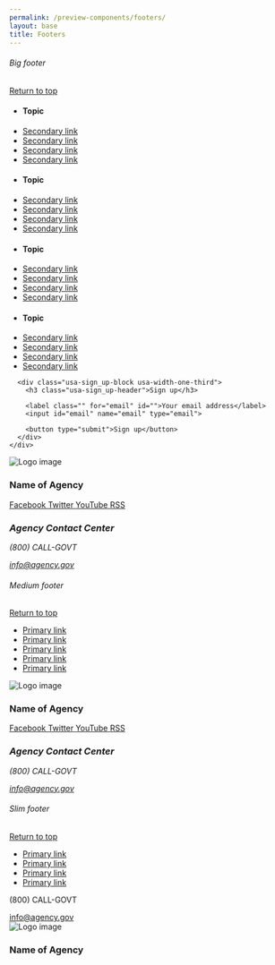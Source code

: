 ```yaml
---
permalink: /preview-components/footers/
layout: base
title: Footers
---
```


<h6 class="usa-heading-alt" id="big-footer">Big footer</h6>

<footer class="usa-footer usa-footer-big" role="contentinfo">
  <div class="usa-grid usa-footer-return-to-top">
    <a href="#">Return to top</a>
  </div>
  <div class="usa-footer-primary-section">
    <div class="usa-grid-full">
      <nav class="usa-footer-nav usa-width-two-thirds">
        <ul class="usa-unstyled-list usa-width-one-fourth usa-footer-primary-content">
          <li class="usa-footer-primary-link">
            <h4>Topic</h4>
          </li>
          <li><a href="javascript:void(0);">Secondary link</a></li>
          <li><a href="javascript:void(0);">Secondary link</a></li>
          <li><a href="javascript:void(0);">Secondary link</a></li>
          <li><a href="javascript:void(0);">Secondary link</a></li>
        </ul>
        <ul class="usa-unstyled-list usa-width-one-fourth usa-footer-primary-content">
          <li class="usa-footer-primary-link">
            <h4>Topic</h4>
          </li>
          <li><a href="javascript:void(0);">Secondary link</a></li>
          <li><a href="javascript:void(0);">Secondary link</a></li>
          <li><a href="javascript:void(0);">Secondary link</a></li>
          <li><a href="javascript:void(0);">Secondary link</a></li>
        </ul>
        <ul class="usa-unstyled-list usa-width-one-fourth usa-footer-primary-content">
          <li class="usa-footer-primary-link">
            <h4>Topic</h4>
          </li>
          <li><a href="javascript:void(0);">Secondary link</a></li>
          <li><a href="javascript:void(0);">Secondary link</a></li>
          <li><a href="javascript:void(0);">Secondary link</a></li>
          <li><a href="javascript:void(0);">Secondary link</a></li>
        </ul>
        <ul class="usa-unstyled-list usa-width-one-fourth usa-footer-primary-content">
          <li class="usa-footer-primary-link">
            <h4>Topic</h4>
          </li>
          <li><a href="javascript:void(0);">Secondary link</a></li>
          <li><a href="javascript:void(0);">Secondary link</a></li>
          <li><a href="javascript:void(0);">Secondary link</a></li>
          <li><a href="javascript:void(0);">Secondary link</a></li>
        </ul>
      </nav>

      <div class="usa-sign_up-block usa-width-one-third">
        <h3 class="usa-sign_up-header">Sign up</h3>

        <label class="" for="email" id="">Your email address</label>
        <input id="email" name="email" type="email">

        <button type="submit">Sign up</button>
      </div>
    </div>
  </div>

  <div class="usa-footer-secondary_section usa-footer-big-secondary-section">
    <div class="usa-grid">
      <div class="usa-footer-logo usa-width-one-half">
        <img class="usa-footer-logo-img" src="{{ site.baseurl }}/assets/img/logo-img.png" alt="Logo image">
        <h3 class="usa-footer-logo-heading">Name of Agency</h3>
      </div>
      <div class="usa-footer-contact-links usa-width-one-half">
        <a class="usa-link-facebook" href="javascript:void(0);">
          <span>Facebook</span>
        </a>
        <a class="usa-link-twitter" href="javascript:void(0);">
          <span>Twitter</span>
        </a>
        <a class="usa-link-youtube" href="javascript:void(0);">
          <span>YouTube</span>
        </a>
        <a class="usa-link-rss" href="javascript:void(0);">
          <span>RSS</span>
        </a>
        <address>
          <h3 class="usa-footer-contact-heading">Agency Contact Center</h3>
          <p>(800) CALL-GOVT</p>
          <a href="mailto:info@agency.gov">info@agency.gov</a>
        </address>
      </div>
    </div>
  </div>
</footer>

<h6 class="usa-heading-alt" id="medium-footer">Medium footer</h6>

<footer class="usa-footer usa-footer-medium" role="contentinfo">
  <div class="usa-grid usa-footer-return-to-top">
    <a href="#">Return to top</a>
  </div>
  <div class="usa-footer-primary-section">
    <div class="usa-grid-full">
      <nav class="usa-footer-nav">
        <ul class="usa-unstyled-list">
          <li class="usa-width-one-sixth usa-footer-primary-content">
            <a class="usa-footer-primary-link" href="javascript:void(0);">Primary link</a>
          </li>
          <li class="usa-width-one-sixth usa-footer-primary-content">
            <a class="usa-footer-primary-link" href="javascript:void(0);">Primary link</a>
          </li>
          <li class="usa-width-one-sixth usa-footer-primary-content">
            <a class="usa-footer-primary-link" href="javascript:void(0);">Primary link</a>
          </li>
          <li class="usa-width-one-sixth usa-footer-primary-content">
            <a class="usa-footer-primary-link" href="javascript:void(0);">Primary link</a>
          </li>
          <li class="usa-width-one-sixth usa-footer-primary-content">
            <a class="usa-footer-primary-link" href="javascript:void(0);">Primary link</a>
          </li>
        </ul>
      </nav>
    </div>
  </div>

  <div class="usa-footer-secondary_section">
    <div class="usa-grid">
      <div class="usa-footer-logo usa-width-one-half">
        <img class="usa-footer-logo-img" src="{{ site.baseurl }}/assets/img/logo-img.png" alt="Logo image">
        <h3 class="usa-footer-logo-heading">Name of Agency</h3>
      </div>
      <div class="usa-footer-contact-links usa-width-one-half">
        <a class="usa-link-facebook" href="javascript:void(0);">
          <span>Facebook</span>
        </a>
        <a class="usa-link-twitter" href="javascript:void(0);">
          <span>Twitter</span>
        </a>
        <a class="usa-link-youtube" href="javascript:void(0);">
          <span>YouTube</span>
        </a>
        <a class="usa-link-rss" href="javascript:void(0);">
          <span>RSS</span>
        </a>
        <address>
          <h3 class="usa-footer-contact-heading">Agency Contact Center</h3>
          <p>(800) CALL-GOVT</p>
          <a href="mailto:info@agency.gov">info@agency.gov</a>
        </address>
      </div>
    </div>
  </div>
</footer>

<h6 class="usa-heading-alt" id="slim-footer">Slim footer</h6>

<footer class="usa-footer usa-footer-slim" role="contentinfo">
  <div class="usa-grid usa-footer-return-to-top">
    <a href="javascript:void(0);">Return to top</a>
  </div>
  <div class="usa-footer-primary-section">
    <div class="usa-grid-full">
      <nav class="usa-footer-nav usa-width-two-thirds">
        <ul class="usa-unstyled-list">
          <li class="usa-width-one-fourth usa-footer-primary-content">
            <a class="usa-footer-primary-link" href="javascript:void(0);">Primary link</a>
          </li>
          <li class="usa-width-one-fourth usa-footer-primary-content">
            <a class="usa-footer-primary-link" href="javascript:void(0);">Primary link</a>
          </li>
          <li class="usa-width-one-fourth usa-footer-primary-content">
            <a class="usa-footer-primary-link" href="javascript:void(0);">Primary link</a>
          </li>
          <li class="usa-width-one-fourth usa-footer-primary-content">
            <a class="usa-footer-primary-link" href="javascript:void(0);">Primary link</a>
          </li>
        </ul>
      </nav>
      <div class="usa-width-one-third">
        <div class="usa-footer-primary-content usa-footer-contact_info">
          <p>(800) CALL-GOVT</p>
        </div>
        <div class="usa-footer-primary-content usa-footer-contact_info">
          <a href="mailto:info@agency.gov">info@agency.gov</a>
        </div>
      </div>
    </div>
  </div>

  <div class="usa-footer-secondary_section">
    <div class="usa-grid">
      <div class="usa-footer-logo">
        <img class="usa-footer-slim-logo-img" src="{{ site.baseurl }}/assets/img/logo-img.png" alt="Logo image">
        <h3 class="usa-footer-slim-logo-heading">Name of Agency</h3>
      </div>
    </div>
  </div>
</footer>
